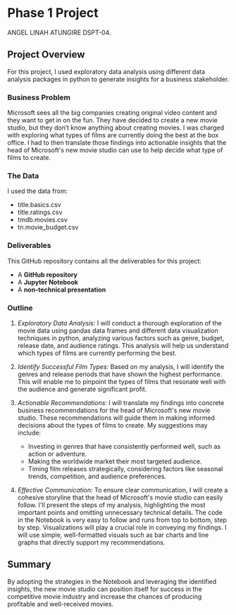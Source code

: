 # Phase 1 Project

ANGEL LINAH ATUNGIRE 
DSPT-04.

## Project Overview

For this project, I used exploratory data analysis using different data analysis packages in python to generate insights for a business stakeholder.

### Business Problem

Microsoft sees all the big companies creating original video content and they want to get in on the fun. They have decided to create a new movie studio, but they don’t know anything about creating movies. I was charged with exploring what types of films are currently doing the best at the box office. I had to then translate those findings into actionable insights that the head of Microsoft's new movie studio can use to help decide what type of films to create.

### The Data

I used the data from:

* title.basics.csv
* title.ratings.csv
* tmdb.movies.csv
* tn.movie_budget.csv

### Deliverables

This GitHub repository contains all the deliverables for this project:

* A **GitHub repository**
* A **Jupyter Notebook**
* A **non-technical presentation**

### Outline

1. *Exploratory Data Analysis:* I will conduct a thorough exploration of the movie data using pandas data frames and different data visualization techniques in python, analyzing various factors such as genre, budget, release date, and audience ratings. This analysis will help us understand which types of films are currently performing the best.

2. *Identify Successful Film Types:* Based on my analysis, I will identify the genres and release periods that have shown the highest performance. This will enable me to pinpoint the types of films that resonate well with the audience and generate significant profit.

3. *Actionable Recommendations:* I will translate my findings into concrete business recommendations for the head of Microsoft's new movie studio. These recommendations will guide them in making informed decisions about the types of films to create. My suggestions may include:

   - Investing in genres that have consistently performed well, such as action or adventure.
   - Making the worldwide market their most targeted audience.
   - Timing film releases strategically, considering factors like seasonal trends, competition, and audience preferences.

4. *Effective Communication:* To ensure clear communication, I will create a cohesive storyline that the head of Microsoft's movie studio can easily follow. I'll present the steps of my analysis, highlighting the most important points and omitting unnecessary technical details. The code in the Notebook is very easy to follow and runs from top to bottom, step by step. Visualizations will play a crucial role in conveying my findings. I will use simple, well-formatted visuals such as bar charts and line graphs that directly support my recommendations.


## Summary

By adopting the strategies in the Notebook and leveraging the identified insights, the new movie studio can position itself for success in the competitive movie industry and increase the chances of producing profitable and well-received movies.